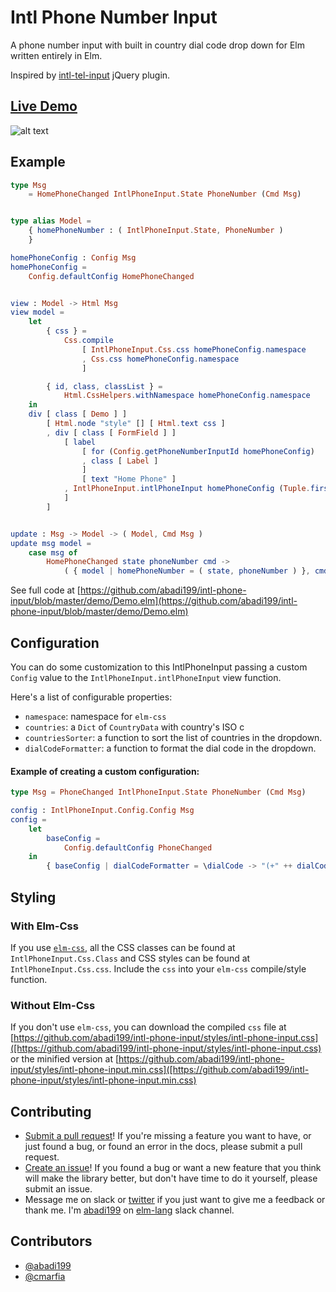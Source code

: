 # Intl Phone Number Input
A phone number input with built in country dial code drop down for Elm written entirely in Elm.

Inspired by [intl-tel-input](https://intl-tel-input.com/) jQuery plugin.

## [Live Demo](https://abadi199.github.io/intl-phone-input/index.html)

![alt text](https://raw.githubusercontent.com/abadi199/intl-phone-input/master/images/demo.gif "Sample of IntlPhoneInput form")

## Example
```elm
type Msg
    = HomePhoneChanged IntlPhoneInput.State PhoneNumber (Cmd Msg)


type alias Model =
    { homePhoneNumber : ( IntlPhoneInput.State, PhoneNumber )
    }

homePhoneConfig : Config Msg
homePhoneConfig =
    Config.defaultConfig HomePhoneChanged


view : Model -> Html Msg
view model =
    let
        { css } =
            Css.compile
                [ IntlPhoneInput.Css.css homePhoneConfig.namespace
                , Css.css homePhoneConfig.namespace
                ]

        { id, class, classList } =
            Html.CssHelpers.withNamespace homePhoneConfig.namespace
    in
    div [ class [ Demo ] ]
        [ Html.node "style" [] [ Html.text css ]
        , div [ class [ FormField ] ]
            [ label
                [ for (Config.getPhoneNumberInputId homePhoneConfig)
                , class [ Label ]
                ]
                [ text "Home Phone" ]
            , IntlPhoneInput.intlPhoneInput homePhoneConfig (Tuple.first model.homePhoneNumber) (Tuple.second model.homePhoneNumber)
            ]
        ]


update : Msg -> Model -> ( Model, Cmd Msg )
update msg model =
    case msg of
        HomePhoneChanged state phoneNumber cmd ->
            ( { model | homePhoneNumber = ( state, phoneNumber ) }, cmd )

```
See full code at [https://github.com/abadi199/intl-phone-input/blob/master/demo/Demo.elm](https://github.com/abadi199/intl-phone-input/blob/master/demo/Demo.elm)

## Configuration

You can do some customization to this IntlPhoneInput passing a custom `Config` value to the  `IntlPhoneInput.intlPhoneInput` view function.

Here's a list of configurable properties:
- `namespace`: namespace for `elm-css`
- `countries`: a `Dict` of `CountryData` with country's ISO c
- `countriesSorter`: a function to sort the list of countries in the dropdown.
- `dialCodeFormatter`: a function to format the dial code in the dropdown.

#### Example of creating a custom configuration:
```elm
type Msg = PhoneChanged IntlPhoneInput.State PhoneNumber (Cmd Msg)

config : IntlPhoneInput.Config.Config Msg
config =
    let
        baseConfig =
            Config.defaultConfig PhoneChanged
    in
        { baseConfig | dialCodeFormatter = \dialCode -> "(+" ++ dialCode ++ ")" }
```
## Styling

### With Elm-Css
If you use [`elm-css`](http://package.elm-lang.org/packages/rtfeldman/elm-css/latest), all the CSS classes can be found at `IntlPhoneInput.Css.Class` and CSS styles can be found at `IntlPhoneInput.Css.css`. Include the `css` into your `elm-css` compile/style function.

### Without Elm-Css
If you don't use `elm-css`, you can download the compiled `css` file at [https://github.com/abadi199/intl-phone-input/styles/intl-phone-input.css]([https://github.com/abadi199/intl-phone-input/styles/intl-phone-input.css) or the minified version at [https://github.com/abadi199/intl-phone-input/styles/intl-phone-input.min.css]([https://github.com/abadi199/intl-phone-input/styles/intl-phone-input.min.css)

## Contributing
- [Submit a pull request](https://github.com/abadi199/intl-phone-input)! If you're missing a feature you want to have, or just found a bug, or found an error in the docs, please submit a pull request.
- [Create an issue](https://github.com/abadi199/intl-phone-input/issues)! If you found a bug or want a new feature that you think will make the library better, but don't have time to do it yourself, please submit an issue.
- Message me on slack or [twitter](https://twitter.com/abadikurniawan) if you just want to give me a feedback or thank me. I'm [abadi199](https://elmlang.slack.com/team/abadi199) on [elm-lang](https://elmlang.herokuapp.com/) slack channel.


## Contributors
- [@abadi199](https://github.com/abadi199/)
- [@cmarfia](https://github.com/cmarfia)
